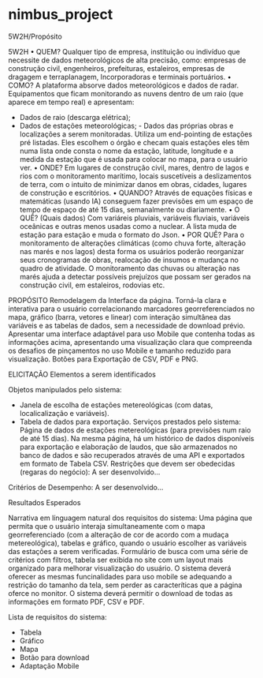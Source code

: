 # nimbus_project
5W2H/Propósito

5W2H
•	QUEM?
  Qualquer tipo de empresa, instituição ou indivíduo que necessite de dados meteorológicos de alta precisão, como: empresas de construção civil, engenheiros, prefeituras, estaleiros, empresas de dragagem e terraplanagem, Incorporadoras e terminais portuários.
•	COMO?
  A plataforma absorve dados meteorológicos e dados de radar. Equipamentos que ficam monitorando as nuvens dentro de um raio (que aparece em tempo real) e apresentam:
- Dados de raio (descarga elétrica);
- Dados de estações meteorológicas; - Dados das próprias obras e localizações a serem monitoradas. 
  Utiliza um end-pointing de estações pré listadas. Eles escolhem o órgão e checam quais estações eles têm numa lista onde consta o nome da estação, latitude, longitude e a medida da estação que é usada para colocar no mapa, para o usuário ver.
•	ONDE?
 Em lugares de construção civil, mares, dentro de lagos e rios com o monitoramento marítimo, locais suscetíveis a deslizamentos de terra, com o intuito de minimizar danos em obras, cidades, lugares de construção e escritórios.
•	QUANDO? 
Através de equações físicas e matemáticas (usando IA) conseguem fazer previsões em um espaço de tempo de espaço de até 15 dias, semanalmente ou diariamente.
•	O QUÊ? (Quais dados)
Com variáreis pluviais, variáveis fluviais, variáveis oceânicas e outras menos usadas como a nuclear. A lista muda de estação para estação e muda o formato do Json.
•	POR QUÊ? 
Para o monitoramento de alterações climáticas (como chuva forte, alteração nas marés e nos lagos) desta forma os usuários poderão reorganizar seus cronogramas de obras, realocação de insumos e mudança no quadro de atividade. O monitoramento das chuvas ou alteração nas marés ajuda a detectar possíveis prejuízos que possam ser gerados na construção civil, em estaleiros, rodovias etc.


PROPÓSITO
  Remodelagem da Interface da página. Torná-la clara e interativa para o usuário correlacionando marcadores georreferenciados no mapa, gráfico (barra, vetores e linear) com interação simultânea das variáveis e as tabelas de dados, sem a necessidade de download prévio.
  Apresentar uma interface adaptável para uso Mobile que contenha todas as informações acima, apresentando uma visualização clara que compreenda os desafios de pinçamentos no uso Mobile e tamanho reduzido para visualização.
Botões para Exportação de CSV, PDF e PNG.

ELICITAÇÃO
Elementos a serem identificados

Objetos manipulados pelo sistema: 
- Janela de escolha de estações metereológicas (com datas, localicalização e variáveis).
- Tabela de dados para exportação.
Serviços prestados pelo sistema:
  Página de dados de estações metereológicas (para previsões num raio de até 15 dias). Na mesma página, há um histórico de dados disponíveis para exportação e elaboração de laudos, que são armazenados no banco de dados e são recuperados através de uma API e exportados em formato de Tabela CSV.
Restrições que devem ser obedecidas (regaras do negócio):
A ser desenvolvido...

Critérios de Desempenho:
A ser desenvolvido...


Resultados Esperados

Narrativa em línguagem natural dos requisitos do sistema:
  Uma página que permita que o usuário interaja simultaneamente com o mapa georreferenciado (com a alteração de cor de acordo com a mudaça metereológica), tabelas e gráfico, quando o usuário escolher as variáveis das estações a serem verificadas.
   Formulário de busca com uma série de critérios com filtros, tabela ser exibida no site com um layout mais organizado para melhorar visualização do usuário.
  O sistema deverá oferecer as mesmas funcinalidades para uso mobile  se adequando a restrição do tamanho da tela, sem perder as caracteríticas que a página oferce no monitor.
  O sistema deverá permitir o download de todas as informações em formato PDF, CSV e PDF.

Lista de requisitos do sistema:
- Tabela
- Gráfico
- Mapa
- Botão para download
- Adaptação Mobile
  



